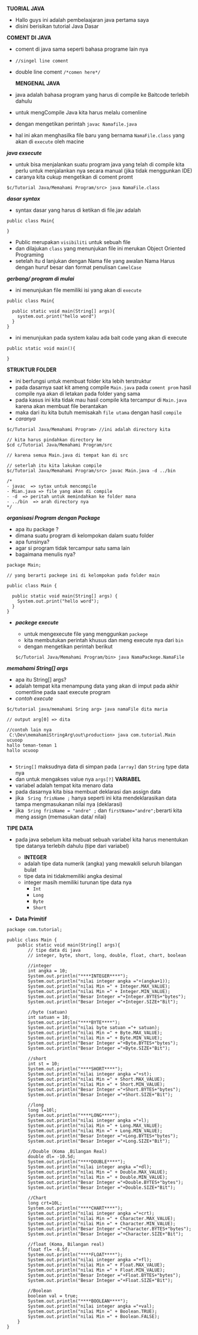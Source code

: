 **TUORIAL JAVA**

- Hallo guys ini adalah pembelaajaran java pertama saya
- disini berisikan tutorial Java Dasar

**COMENT DI JAVA**

- coment di java sama seperti bahasa programe lain nya
- `//singel line coment`
- double line coment `/*comen here*/`

  **MENGENAL JAVA**

- java adalah bahasa program yang harus di compile ke Baitcode terlebih dahulu
- untuk mengCompile Java kita harus melalu comenline
- dengan mengetikan perintah `javac Namafile.java`
- hal ini akan menghasilka file baru yang bernama `NamaFile.class` yang akan di `execute` oleh macine

**_java exsecute_**

- untuk bisa menjalankan suatu program java yang telah di compile kita perlu untuk menjalankan nya secara manual (jika tidak menggunkan IDE)
- caranya kita cukup mengetikan di coment promt

```
$c/Tutorial Java/Memahami Program/src> java NamaFile.class
```

**_dasar syntax_**

- syntax dasar yang harus di ketikan di file.jav adalah

```
public class Main{

}
```

- Public merupakan `visibiliti` untuk sebuah file
- dan dilajukan `class` yang menunjukan file ini merukan Object Oriented Programing
- setelah itu d lanjukan dengan Nama file yang awalan Nama Harus dengan huruf besar dan format penulisan `CamelCase`

**_gerbang/ program di mulai_**

- ini menunjukan file memiliki isi yang akan di `execute`

```
public class Main{

  public static void main(String[] args){
    system.out.print("hello word")
  }
}
```

- ini menunjukan pada system kalau ada bait code yang akan di execute

```
public static void main(){

}
```

**STRUKTUR FOLDER**

- ini berfungsi untuk membuat folder kita lebih terstruktur
- pada dasarnya saat kit ameng compile `Main.java` pada `coment prom` hasil compile nya akan di letakan pada folder yang sama
- pada kasus ini kita tidak mau hasil compile kita tercampur di `Main.java` karena akan membuat file berantakan
- maka dari itu kita butuh memisakah `file utama` dengan hasil `compile`
- _caranya_

```
$c/Tutorial Java/Memahami Program> //ini adalah directory kita

// kita harus pindahkan directory ke
$cd c/Tutorial Java/Memahami Program/src

// karena semua Main.java di tempat kan di src

// seterlah itu kita lakukan compile
$c/Tutorial Java/Memahami Program/src> javac Main.java -d ../bin

/*
- javac  => sytax untuk mencompile
- Mian.java => file yang akan di compile
- -d  => peritah untuk memindahkan ke folder mana
- ../bin  => arah directory nya
*/
```

**_organisasi Program dengan Package_**

- apa itu package ?
- dimana suatu program di kelompokan dalam suatu folder
- apa funsinya?
- agar si program tidak tercampur satu sama lain
- bagaimana menulis nya?

```
package Main;

// yang berarti packege ini di kelompokan pada folder main

public class Main {

  public static void main(String[] args) {
    System.out.print("hello word");
  }
}
```

- **_packege execute_**

  - untuk mengexecute file yang menggunkan `packege`
  - kita membutukan perintah khusus dan meng execute nya dari `bin`
  - dengan mengetikan perintah berikut

  ```
  $c/Tutorial Java/Memahami Program/bin> java NamaPackege.NamaFile
  ```

**_memahami String[] args_**

- apa itu String[] args?
- adalah tempat kita menampung data yang akan di imput pada akhir comentline pada saat execute program
- _contoh execute_

```
$c/tutorial java/memahami Sring arg> java namaFile dita maria

// output arg[0] => dita

//contoh lain nya
 C:\Dev\memahamiStringArg\out\production> java com.tutorial.Main ucuoop
hallo teman-teman 1
hallo ucuoop


```

- `String[]` maksudnya data di simpan pada `[array]` dan `String` type data nya
- dan untuk mengakses value nya `args[?]`
  **VARIABEL**
- variabel adalah tempat kita menaro data
- pada dasarnya kita bisa membuat deklarasi dan assign data
- jika ` Sring frisName ;` hanya seperti ini kita mendeklarasikan data tampa mengmasukanan nilai nya (deklarasi)
- jika ` Sring frisName = "andre" ;` dan `firstName="andre";`berarti kita meng assign (memasukan data/ nilai)

**TIPE DATA**

- pada java sebelum kita mebuat sebuah variabel kita harus menentukan tipe datanya terlebih dahulu (tipe dari variabel)

  - **INTEGER**
  - adalah tipe data numerik (angka) yang mewakili seluruh bilangan bulat
  - tipe data ini tidakmemiliki angka desimal
  - integer masih memiliki turunan tipe data nya
    - `Int`
    - `Long`
    - `Byte`
    - `Short`

- **Data Primitif**

```
package com.tutorial;

public class Main {
    public static void main(String[] args){
        // tipe data di java
        // integer, byte, short, long, double, float, chart, boolean

        //integer
        int angka = 10;
        System.out.println("****INTEGER****");
        System.out.println("nilai integer angka ="+(angka+1));
        System.out.println("nilai Min =" + Integer.MAX_VALUE);
        System.out.println("nilai Min =" + Integer.MIN_VALUE);
        System.out.println("Besar Integer ="+Integer.BYTES+"bytes");
        System.out.println("Besar Integer ="+Integer.SIZE+"Bit");

        //byte (satuan)
        int satuan = 10;
        System.out.println("****BYTE****");
        System.out.println("nilai byte satuan ="+ satuan);
        System.out.println("nilai Min =" + Byte.MAX_VALUE);
        System.out.println("nilai Min =" + Byte.MIN_VALUE);
        System.out.println("Besar Integer ="+Byte.BYTES+"bytes");
        System.out.println("Besar Integer ="+Byte.SIZE+"Bit");

        //short
        int st = 10;
        System.out.println("****SHORT****");
        System.out.println("nilai integer angka ="+st);
        System.out.println("nilai Min =" + Short.MAX_VALUE);
        System.out.println("nilai Min =" + Short.MIN_VALUE);
        System.out.println("Besar Integer ="+Short.BYTES+"bytes");
        System.out.println("Besar Integer ="+Short.SIZE+"Bit");

        //long
        long l=10l;
        System.out.println("****LONG****");
        System.out.println("nilai integer angka ="+l);
        System.out.println("nilai Min =" + Long.MAX_VALUE);
        System.out.println("nilai Min =" + Long.MIN_VALUE);
        System.out.println("Besar Integer ="+Long.BYTES+"bytes");
        System.out.println("Besar Integer ="+Long.SIZE+"Bit");

        //Double (Koma ,Bilangan Real)
        double dl= -10.5d;
        System.out.println("****DOUBLE****");
        System.out.println("nilai integer angka ="+dl);
        System.out.println("nilai Min =" + Double.MAX_VALUE);
        System.out.println("nilai Min =" + Double.MIN_VALUE);
        System.out.println("Besar Integer ="+Double.BYTES+"bytes");
        System.out.println("Besar Integer ="+Double.SIZE+"Bit");

        //Chart
        long crt=10L;
        System.out.println("****CHART****");
        System.out.println("nilai integer angka ="+crt);
        System.out.println("nilai Min =" + Character.MAX_VALUE);
        System.out.println("nilai Min =" + Character.MIN_VALUE);
        System.out.println("Besar Integer ="+Character.BYTES+"bytes");
        System.out.println("Besar Integer ="+Character.SIZE+"Bit");

        //float (Koma, Bilangan real)
        float fl= -8.5f;
        System.out.println("****FLOAT****");
        System.out.println("nilai integer angka ="+fl);
        System.out.println("nilai Min =" + Float.MAX_VALUE);
        System.out.println("nilai Min =" + Float.MIN_VALUE);
        System.out.println("Besar Integer ="+Float.BYTES+"bytes");
        System.out.println("Besar Integer ="+Float.SIZE+"Bit");

        //Boolean
        boolean val = true;
        System.out.println("****BOOLEAN****");
        System.out.println("nilai integer angka ="+val);
        System.out.println("nilai Min =" + Boolean.TRUE);
        System.out.println("nilai Min =" + Boolean.FALSE);
    }
}

```
